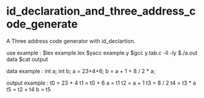 # id_declaration_and_three_address_code_generate

A Three address code generator with id_declartion.

use example : 
$lex example.lex
$yacc example.y
$gcc y.tab.c -ll -ly
$./a.out data
$cat output

data example : 
int a;
int b;
a = 23+4+6;
b = a + 1 + 8 / 2 * a;

output example :
t0 = 23 + 4
t1 = t0 + 6
a = t1
t2 = a + 1
t3 = 8 / 2
t4 = t3 * a
t5 = t2 + t4
b = t5

